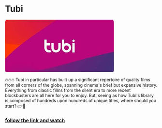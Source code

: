 # Tubi

<img src="https://github.com/JesusPurdero/Tubi/blob/main/tu.png"/>

🔥🔥🔥 Tubi in particular has built up a significant repertoire of quality films from all corners of the globe, spanning cinema's brief but expansive history. Everything from classic films from the silent era to more recent blockbusters are all here for you to enjoy. But, seeing as how Tubi's library is composed of hundreds upon hundreds of unique titles, where should you start? 👉👀

### [follow the link and watch](https://bit.ly/3W4X0pz)

